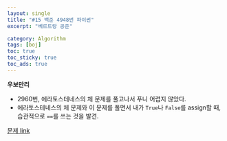 ```yaml
---
layout: single
title: "#15 백준 4948번 파이썬"
excerpt: "베르트랑 공준"

category: Algorithm
tags: [boj]
toc: true
toc_sticky: true
toc_ads: true
---
```


**우보만리**

- 2960번, 에라토스테네스의 체 문제를 풀고나서 푸니 어렵지 않았다.
- 에라토스테네스의 체 문제와 이 문제를 풀면서 내가 `True`나 `False`를 assign할 때, 습관적으로 `==`를 쓰는 것을 발견.


[문제 link](https://www.acmicpc.net/problem/4948)


<script src="https://gist.github.com/hyeonchan523/ee77db54a5eb02e4557612e280f92f0d.js"></script>